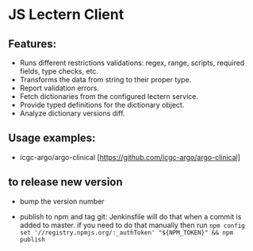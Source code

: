# JS Lectern Client 

## Features:
- Runs different restrictions validations: regex, range, scripts, required fields, type checks, etc.
- Transforms the data from string to their proper type.
- Report validation errors.
- Fetch dictionaries from the configured lectern service. 
- Provide typed definitions for the dictionary object.
- Analyze dictionary versions diff.


## Usage examples:
- icgc-argo/argo-clinical [https://github.com/icgc-argo/argo-clinical]


## to release new version

- bump the version number

- publish to npm and tag git:
Jenkinsfile will do that when a commit is added to master.
if you need to do that manually then run `npm config set '//registry.npmjs.org/:_authToken' "${NPM_TOKEN}" && npm publish` 
